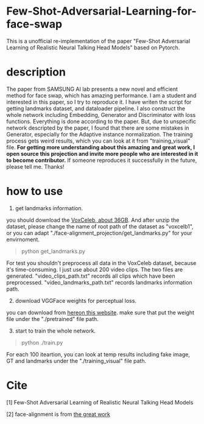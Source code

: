 # Few-Shot-Adversarial-Learning-for-face-swap
This is a unofficial re-implementation of the paper "Few-Shot Adversarial Learning of Realistic Neural Talking Head Models" based on Pytorch.

# description
The paper from SAMSUNG AI lab presents a new novel and efficient method for face swap, which has amazing performance. I am a student and interested in this paper, so I try to reproduce it.
I have writen the script for getting landmarks dataset, and dataloader pipeline. I also construct the whole network including Embedding, Generator and Discriminator with loss functions. Everything is done according to the paper.
But, due to unspecific network descripted by the paper, I found that there are some mistakes in Generator, especially for the Adaptive instance normalization. The training process gets weird results, which you can look at it from "training_visual" file.
**For getting more understanding about this amazing and great work, I open source this projection and invite more people who are interested in it to become contributor.** If someone reproduces it successfully in the future, please tell me. Thanks!

# how to use

1. get landmarks information.

you should download the [VoxCeleb, about 36GB](http://www.robots.ox.ac.uk/~vgg/research/CMBiometrics/data/dense-face-frames.tar.gz). And after unzip the dataset, please change the name of root path of the dataset as "voxcelb1", or you can adapt "./face-alignment_projection/get_landmarks.py" for your envirnoment.
> python get_landmarks.py

For test you shouldn't preprocess all data in the VoxCeleb dataset, because it's time-consuming. I just use about 200 video clips. The two files are generated. "video_clips_path.txt" records all clips which have been preprocessed. "video_landmarks_path.txt" records landmarks information path.

2. download VGGFace weights for perceptual loss.

you can download from [here](http://www.robots.ox.ac.uk/~albanie/models/pytorch-mcn/vgg_m_face_bn_dag.py)[on this website](http://www.robots.ox.ac.uk/~albanie/pytorch-models.html).
make sure that put the weight file under the "./pretrained" file path.

3. start to train the whole network.

> python ./train.py

For each 100 iteartion, you can look at temp results including fake image, GT and landmarks under the "./training_visual" file path.

# Cite
[1] Few-Shot Adversarial Learning of Realistic Neural Talking Head Models

[2] face-alignment is from [the great work](https://github.com/1adrianb/face-alignment)
